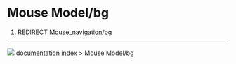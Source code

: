 # Mouse Model/bg
1.  REDIRECT [Mouse_navigation/bg](Mouse_navigation/bg.md)



---
![](images/Right_arrow.png) [documentation index](../README.md) > Mouse Model/bg
